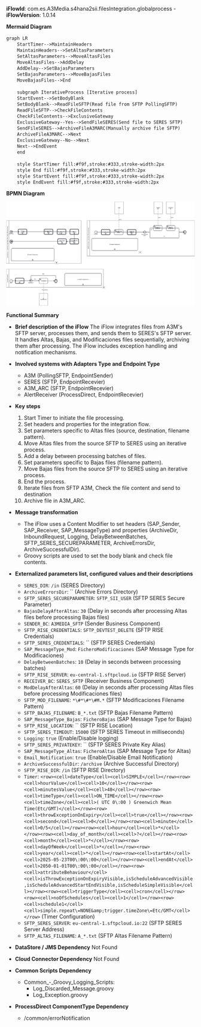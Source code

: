 **iFlowId**: com.es.A3Media.s4hana2sii.filesIntegration.globalprocess - **iFlowVersion**: 1.0.14

**Mermaid Diagram**
```mermaid
graph LR
    StartTimer-->MaintainHeaders
    MaintainHeaders-->SetAltasParameters
    SetAltasParameters-->MoveAltasFiles
    MoveAltasFiles-->AddDelay
    AddDelay-->SetBajasParameters
    SetBajasParameters-->MoveBajasFiles
    MoveBajasFiles-->End

    subgraph IterativeProcess [Iterative process]
    StartEvent-->SetBodyBlank
    SetBodyBlank-->ReadFileSFTP(Read file from SFTP PollingSFTP)
    ReadFileSFTP-->CheckFileContents
    CheckFileContents-->ExclusiveGateway
    ExclusiveGateway--Yes-->SendFileSERES(Send file to SERES SFTP)
    SendFileSERES-->ArchiveFileA3MARC(Manually archive file SFTP)
    ArchiveFileA3MARC-->Next
    ExclusiveGateway--No-->Next
    Next-->EndEvent
    end

    style StartTimer fill:#f9f,stroke:#333,stroke-width:2px
    style End fill:#f9f,stroke:#333,stroke-width:2px
    style StartEvent fill:#f9f,stroke:#333,stroke-width:2px
    style EndEvent fill:#f9f,stroke:#333,stroke-width:2px
```
**BPMN Diagram**

![BPMN Diagram](./com.es.A3Media.s4hana2sii.filesIntegration.globalprocess-1.0.14.png "BPMN Diagram")

**Functional Summary**
- **Brief description of the iFlow**
The iFlow integrates files from A3M's SFTP server, processes them, and sends them to SERES's SFTP server. It handles Altas, Bajas, and Modificaciones files sequentially, archiving them after processing. The iFlow includes exception handling and notification mechanisms.

- **Involved systems with Adapters Type and Endpoint Type**
    - A3M (PollingSFTP, EndpointSender)
    - SERES (SFTP, EndpointRecevier)
    - A3M_ARC (SFTP, EndpointRecevier)
    - AlertReceiver (ProcessDirect, EndpointRecevier)

- **Key steps**
    1. Start Timer to initiate the file processing.
    2. Set headers and properties for the integration flow.
    3. Set parameters specific to Altas files (source, destination, filename pattern).
    4. Move Altas files from the source SFTP to SERES using an iterative process.
    5. Add a delay between processing batches of files.
    6. Set parameters specific to Bajas files (filename pattern).
    7. Move Bajas files from the source SFTP to SERES using an iterative process.
    8. End the process.
    9. Iterate files from SFTP A3M, Check the file content and send to destination
    10. Archive file in A3M_ARC.

- **Message transformation**
    - The iFlow uses a Content Modifier to set headers (SAP_Sender, SAP_Receiver, SAP_MessageType) and properties (ArchiveDir, InboundRequest, Logging, DelayBetweenBatches, SFTP_SERES_SECUREPARAMETER, ArchiveErrorsDir, ArchiveSuccessfulDir).
    - Groovy scripts are used to set the body blank and check file contents.

- **Externalized parameters list, configured values and their descriptions**
    - `SERES_DIR`: `/in` (SERES Directory)
    - `ArchiveErrorsDir`: `` (Archive Errors Directory)
    - `SFTP_SERES_SECUREPARAMETER`: `SFTP_SII_USER` (SFTP SERES Secure Parameter)
    - `BajasDelayAfterAltas`: `30` (Delay in seconds after processing Altas files before processing Bajas files)
    - `SENDER_BC`: `A3MEDIA_SFTP` (Sender Business Component)
    - `SFTP_RISE_CREDENTIALS`: `SFTP_DEVTEST_DELETE` (SFTP RISE Credentials)
    - `SFTP_SERES_CREDENTIALS`: `` (SFTP SERES Credentials)
    - `SAP_MessageType_Mod`: `FicheroModificaciones` (SAP Message Type for Modificaciones)
    - `DelayBetweenBatches`: `10` (Delay in seconds between processing batches)
    - `SFTP_RISE_SERVER`: `eu-central-1.sftpcloud.io` (SFTP RISE Server)
    - `RECEIVER_BC`: `SERES_SFTP` (Receiver Business Component)
    - `ModDelayAfterAltas`: `60` (Delay in seconds after processing Altas files before processing Modificaciones files)
    - `SFTP_MOD_FILENAME`: `*\#*\#*\#M.*` (SFTP Modificaciones Filename Pattern)
    - `SFTP_BAJAS_FILENAME`: `B_*.txt` (SFTP Bajas Filename Pattern)
    - `SAP_MessageType_Bajas`: `FicheroBajas` (SAP Message Type for Bajas)
    - `SFTP_RISE_LOCATION`: `` (SFTP RISE Location)
    - `SFTP_SERES_TIMEOUT`: `15000` (SFTP SERES Timeout in milliseconds)
    - `Logging`: `true` (Enable/Disable logging)
    - `SFTP_SERES_PRIVATEKEY`: `` (SFTP SERES Private Key Alias)
    - `SAP_MessageType_Altas`: `FicheroAltas` (SAP Message Type for Altas)
    - `Email_Notification`: `true` (Enable/Disable Email Notification)
    - `ArchiveSuccessfulDir`: `/archive` (Archive Successful Directory)
    - `SFTP_RISE_DIR`: `/in` (SFTP RISE Directory)
    - `Timer`: `<row><cell>dateType</cell><cell>SIMPLE</cell></row><row><cell>hourValue</cell><cell>10</cell></row><row><cell>minutesValue</cell><cell>48</cell></row><row><cell>timeType</cell><cell>ON_TIME</cell></row><row><cell>timeZone</cell><cell>( UTC 0\:00 ) Greenwich Mean Time(Etc/GMT)</cell></row><row><cell>throwExceptionOnExpiry</cell><cell>true</cell></row><row><cell>second</cell><cell>0</cell></row><row><cell>minute</cell><cell>0/5</cell></row><row><cell>hour</cell><cell>*</cell></row><row><cell>day_of_month</cell><cell>?</cell></row><row><cell>month</cell><cell>*</cell></row><row><cell>dayOfWeek</cell><cell>*</cell></row><row><cell>year</cell><cell>*</cell></row><row><cell>startAt</cell><cell>2025-05-23T00\:00\:00</cell></row><row><cell>endAt</cell><cell>2050-01-01T00\:00\:00</cell></row><row><cell>attributeBehaviour</cell><cell>isThrowExceptionOnExpiryVisible,isScheduleAdvancedVisible,isScheduleAdvancedStartEndVisible,isScheduleSimpleVisible</cell></row><row><cell>triggerType</cell><cell>cron</cell></row><row><cell>noOfSchedules</cell><cell>1</cell></row><row><cell>schedule1</cell><cell>simple.repeat\=NONE&amp;trigger.timeZone\=Etc/GMT</cell></row>` (Timer Configuration)
    - `SFTP_SERES_SERVER`: `eu-central-1.sftpcloud.io:22` (SFTP SERES Server Address)
    - `SFTP_ALTAS_FILENAME`: `A_*.txt` (SFTP Altas Filename Pattern)

- **DataStore / JMS Dependency**
Not Found

- **Cloud Connector Dependency**
Not Found

- **Common Scripts Dependency**
    - Common_-_Groovy_Logging_Scripts:
        - Log_Discarded_Message.groovy
        - Log_Exception.groovy

- **ProcessDirect ComponentType Dependency**
    - /common/errorNotification